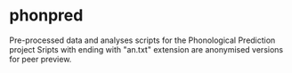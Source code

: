 # phonpred
Pre-processed data and analyses scripts for the Phonological Prediction project
Sripts with ending with "an.txt" extension are anonymised versions for peer preview. 
